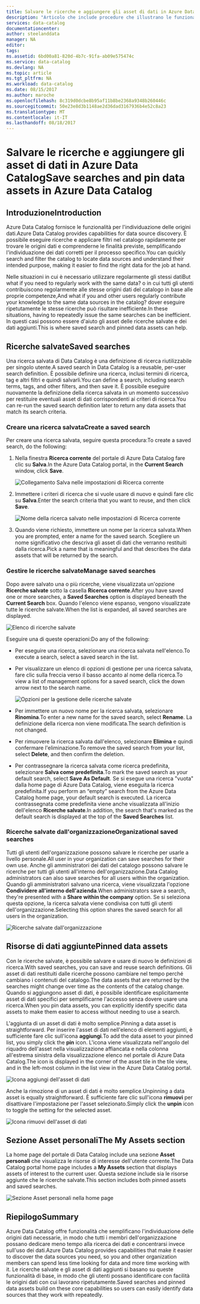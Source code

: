 ```yaml
---
title: Salvare le ricerche e aggiungere gli asset di dati in Azure Data Catalog | Microsoft Docs
description: "Articolo che include procedure che illustrano le funzionalità di Azure Data Catalog per il salvataggio delle origini dati e risorse dei dati per un uso successivo."
services: data-catalog
documentationcenter: 
author: steelanddata
manager: NA
editor: 
tags: 
ms.assetid: 6bd00a81-820d-4b7c-91fa-ab09e575474c
ms.service: data-catalog
ms.devlang: NA
ms.topic: article
ms.tgt_pltfrm: NA
ms.workload: data-catalog
ms.date: 08/15/2017
ms.author: maroche
ms.openlocfilehash: 8c319d0dcbe8b95af11b8be2368a9348b260446c
ms.sourcegitcommit: 50e23e8d3b1148ae2d36dad3167936b4e52c8a23
ms.translationtype: MT
ms.contentlocale: it-IT
ms.lasthandoff: 08/18/2017
---
```

# <a name="save-searches-and-pin-data-assets-in-azure-data-catalog"></a><span data-ttu-id="8cc8a-103">Salvare le ricerche e aggiungere gli asset di dati in Azure Data Catalog</span><span class="sxs-lookup"><span data-stu-id="8cc8a-103">Save searches and pin data assets in Azure Data Catalog</span></span>
## <a name="introduction"></a><span data-ttu-id="8cc8a-104">Introduzione</span><span class="sxs-lookup"><span data-stu-id="8cc8a-104">Introduction</span></span>
<span data-ttu-id="8cc8a-105">Azure Data Catalog fornisce le funzionalità per l'individuazione delle origini dati.</span><span class="sxs-lookup"><span data-stu-id="8cc8a-105">Azure Data Catalog provides capabilities for data source discovery.</span></span> <span data-ttu-id="8cc8a-106">È possibile eseguire ricerche e applicare filtri nel catalogo rapidamente per trovare le origini dati e comprenderne le finalità previste, semplificando l'individuazione dei dati corretti per il processo specifico.</span><span class="sxs-lookup"><span data-stu-id="8cc8a-106">You can quickly search and filter the catalog to locate data sources and understand their intended purpose, making it easier to find the right data for the job at hand.</span></span>

<span data-ttu-id="8cc8a-107">Nelle situazioni in cui è necessario utilizzare regolarmente gli stessi dati</span><span class="sxs-lookup"><span data-stu-id="8cc8a-107">But what if you need to regularly work with the same data?</span></span> <span data-ttu-id="8cc8a-108">o in cui tutti gli utenti contribuiscono regolarmente alle stesse origini dati del catalogo in base alle proprie competenze,</span><span class="sxs-lookup"><span data-stu-id="8cc8a-108">And what if you and other users regularly contribute your knowledge to the same data sources in the catalog?</span></span> <span data-ttu-id="8cc8a-109">dover eseguire ripetutamente le stesse ricerche può risultare inefficiente.</span><span class="sxs-lookup"><span data-stu-id="8cc8a-109">In these situations, having to repeatedly issue the same searches can be inefficient.</span></span> <span data-ttu-id="8cc8a-110">In questi casi possono essere d'aiuto gli asset delle ricerche salvate e dei dati aggiunti.</span><span class="sxs-lookup"><span data-stu-id="8cc8a-110">This is where saved search and pinned data assets can help.</span></span>

## <a name="saved-searches"></a><span data-ttu-id="8cc8a-111">Ricerche salvate</span><span class="sxs-lookup"><span data-stu-id="8cc8a-111">Saved searches</span></span>
<span data-ttu-id="8cc8a-112">Una ricerca salvata di Data Catalog è una definizione di ricerca riutilizzabile per singolo utente.</span><span class="sxs-lookup"><span data-stu-id="8cc8a-112">A saved search in Data Catalog is a reusable, per-user search definition.</span></span> <span data-ttu-id="8cc8a-113">È possibile definire una ricerca, inclusi termini di ricerca, tag e altri filtri e quindi salvarli.</span><span class="sxs-lookup"><span data-stu-id="8cc8a-113">You can define a search, including search terms, tags, and other filters, and then save it.</span></span> <span data-ttu-id="8cc8a-114">È possibile eseguire nuovamente la definizione della ricerca salvata in un momento successivo per restituire eventuali asset di dati corrispondenti ai criteri di ricerca.</span><span class="sxs-lookup"><span data-stu-id="8cc8a-114">You can re-run the saved search definition later to return any data assets that match its search criteria.</span></span>

### <a name="create-a-saved-search"></a><span data-ttu-id="8cc8a-115">Creare una ricerca salvata</span><span class="sxs-lookup"><span data-stu-id="8cc8a-115">Create a saved search</span></span>
<span data-ttu-id="8cc8a-116">Per creare una ricerca salvata, seguire questa procedura:</span><span class="sxs-lookup"><span data-stu-id="8cc8a-116">To create a saved search, do the following:</span></span>
1. <span data-ttu-id="8cc8a-117">Nella finestra **Ricerca corrente** del portale di Azure Data Catalog fare clic su **Salva**.</span><span class="sxs-lookup"><span data-stu-id="8cc8a-117">In the Azure Data Catalog portal, in the **Current Search** window, click **Save**.</span></span> 

    ![Collegamento Salva nelle impostazioni di Ricerca corrente](./media/data-catalog-how-to-save-pin/01-save-option.png) 

2. <span data-ttu-id="8cc8a-119">Immettere i criteri di ricerca che si vuole usare di nuovo e quindi fare clic su **Salva**.</span><span class="sxs-lookup"><span data-stu-id="8cc8a-119">Enter the search criteria that you want to reuse, and then click **Save**.</span></span>

    ![Nome della ricerca salvato nelle impostazioni di Ricerca corrente](./media/data-catalog-how-to-save-pin/02-name.png)

3. <span data-ttu-id="8cc8a-121">Quando viene richiesto, immettere un nome per la ricerca salvata.</span><span class="sxs-lookup"><span data-stu-id="8cc8a-121">When you are prompted, enter a name for the saved search.</span></span> <span data-ttu-id="8cc8a-122">Scegliere un nome significativo che descriva gli asset di dati che verranno restituiti dalla ricerca.</span><span class="sxs-lookup"><span data-stu-id="8cc8a-122">Pick a name that is meaningful and that describes the data assets that will be returned by the search.</span></span>

### <a name="manage-saved-searches"></a><span data-ttu-id="8cc8a-123">Gestire le ricerche salvate</span><span class="sxs-lookup"><span data-stu-id="8cc8a-123">Manage saved searches</span></span>
<span data-ttu-id="8cc8a-124">Dopo avere salvato una o più ricerche, viene visualizzata un'opzione **Ricerche salvate** sotto la casella **Ricerca corrente**.</span><span class="sxs-lookup"><span data-stu-id="8cc8a-124">After you have saved one or more searches, a **Saved Searches** option is displayed beneath the **Current Search** box.</span></span> <span data-ttu-id="8cc8a-125">Quando l'elenco viene espanso, vengono visualizzate tutte le ricerche salvate.</span><span class="sxs-lookup"><span data-stu-id="8cc8a-125">When the list is expanded, all saved searches are displayed.</span></span>

 ![Elenco di ricerche salvate](./media/data-catalog-how-to-save-pin/03-list.png)

<span data-ttu-id="8cc8a-127">Eseguire una di queste operazioni:</span><span class="sxs-lookup"><span data-stu-id="8cc8a-127">Do any of the following:</span></span>

* <span data-ttu-id="8cc8a-128">Per eseguire una ricerca, selezionare una ricerca salvata nell'elenco.</span><span class="sxs-lookup"><span data-stu-id="8cc8a-128">To execute a search, select a saved search in the list.</span></span>

* <span data-ttu-id="8cc8a-129">Per visualizzare un elenco di opzioni di gestione per una ricerca salvata, fare clic sulla freccia verso il basso accanto al nome della ricerca.</span><span class="sxs-lookup"><span data-stu-id="8cc8a-129">To view a list of management options for a saved search, click the down arrow next to the search name.</span></span>

    ![Opzioni per la gestione delle ricerche salvate](./media/data-catalog-how-to-save-pin/04-managing.png)

* <span data-ttu-id="8cc8a-131">Per immettere un nuovo nome per la ricerca salvata, selezionare **Rinomina**.</span><span class="sxs-lookup"><span data-stu-id="8cc8a-131">To enter a new name for the saved search, select **Rename**.</span></span> <span data-ttu-id="8cc8a-132">La definizione della ricerca non viene modificata.</span><span class="sxs-lookup"><span data-stu-id="8cc8a-132">The search definition is not changed.</span></span>

* <span data-ttu-id="8cc8a-133">Per rimuovere la ricerca salvata dall'elenco, selezionare **Elimina** e quindi confermare l'eliminazione.</span><span class="sxs-lookup"><span data-stu-id="8cc8a-133">To remove the saved search from your list, select **Delete**, and then confirm the deletion.</span></span>

* <span data-ttu-id="8cc8a-134">Per contrassegnare la ricerca salvata come ricerca predefinita, selezionare **Salva come predefinita**.</span><span class="sxs-lookup"><span data-stu-id="8cc8a-134">To mark the saved search as your default search, select **Save As Default**.</span></span> <span data-ttu-id="8cc8a-135">Se si esegue una ricerca "vuota" dalla home page di Azure Data Catalog, viene eseguita la ricerca predefinita.</span><span class="sxs-lookup"><span data-stu-id="8cc8a-135">If you perform an “empty” search from the Azure Data Catalog home page, your default search is executed.</span></span> <span data-ttu-id="8cc8a-136">La ricerca contrassegnata come predefinita viene anche visualizzata all'inizio dell'elenco **Ricerche salvate**.</span><span class="sxs-lookup"><span data-stu-id="8cc8a-136">In addition, the search that's marked as the default search is displayed at the top of the **Saved Searches** list.</span></span>

### <a name="organizational-saved-searches"></a><span data-ttu-id="8cc8a-137">Ricerche salvate dall'organizzazione</span><span class="sxs-lookup"><span data-stu-id="8cc8a-137">Organizational saved searches</span></span>
<span data-ttu-id="8cc8a-138">Tutti gli utenti dell'organizzazione possono salvare le ricerche per usarle a livello personale.</span><span class="sxs-lookup"><span data-stu-id="8cc8a-138">All user in your organization can save searches for their own use.</span></span> <span data-ttu-id="8cc8a-139">Anche gli amministratori dei dati del catalogo possono salvare le ricerche per tutti gli utenti all'interno dell'organizzazione.</span><span class="sxs-lookup"><span data-stu-id="8cc8a-139">Data Catalog administrators can also save searches for all users within the organization.</span></span> <span data-ttu-id="8cc8a-140">Quando gli amministratori salvano una ricerca, viene visualizzata l'opzione **Condividere all'interno dell'azienda**.</span><span class="sxs-lookup"><span data-stu-id="8cc8a-140">When administrators save a search, they're presented with a **Share within the company** option.</span></span> <span data-ttu-id="8cc8a-141">Se si seleziona questa opzione, la ricerca salvata viene condivisa con tutti gli utenti dell'organizzazione.</span><span class="sxs-lookup"><span data-stu-id="8cc8a-141">Selecting this option shares the saved search for all users in the organization.</span></span>

 ![Ricerche salvate dall'organizzazione](./media/data-catalog-how-to-save-pin/08-organizational-saved-search.png)

## <a name="pinned-data-assets"></a><span data-ttu-id="8cc8a-143">Risorse di dati aggiunte</span><span class="sxs-lookup"><span data-stu-id="8cc8a-143">Pinned data assets</span></span>
<span data-ttu-id="8cc8a-144">Con le ricerche salvate, è possibile salvare e usare di nuovo le definizioni di ricerca.</span><span class="sxs-lookup"><span data-stu-id="8cc8a-144">With saved searches, you can save and reuse search definitions.</span></span> <span data-ttu-id="8cc8a-145">Gli asset di dati restituiti dalle ricerche possono cambiare nel tempo perché cambiano i contenuti del catalogo.</span><span class="sxs-lookup"><span data-stu-id="8cc8a-145">The data assets that are returned by the searches might change over time as the contents of the catalog change.</span></span> <span data-ttu-id="8cc8a-146">Quando si aggiungono asset di dati, è possibile identificare esplicitamente asset di dati specifici per semplificarne l'accesso senza dovere usare una ricerca.</span><span class="sxs-lookup"><span data-stu-id="8cc8a-146">When you pin data assets, you can explicitly identify specific data assets to make them easier to access without needing to use a search.</span></span>

<span data-ttu-id="8cc8a-147">L'aggiunta di un asset di dati è molto semplice.</span><span class="sxs-lookup"><span data-stu-id="8cc8a-147">Pinning a data asset is straightforward.</span></span> <span data-ttu-id="8cc8a-148">Per inserire l'asset di dati nell'elenco di elementi aggiunti, è sufficiente fare clic sull'icona **aggiungi**.</span><span class="sxs-lookup"><span data-stu-id="8cc8a-148">To add the data asset to your pinned list, you simply click the **pin** icon.</span></span> <span data-ttu-id="8cc8a-149">L'icona viene visualizzata nell'angolo del riquadro dell'asset nella visualizzazione affiancata e nella colonna all'estrema sinistra della visualizzazione elenco nel portale di Azure Data Catalog.</span><span class="sxs-lookup"><span data-stu-id="8cc8a-149">The icon is displayed in the corner of the asset tile in the tile view, and in the left-most column in the list view in the Azure Data Catalog portal.</span></span>

![Icona aggiungi dell'asset di dati](./media/data-catalog-how-to-save-pin/05-pinning.png)

<span data-ttu-id="8cc8a-151">Anche la rimozione di un asset di dati è molto semplice.</span><span class="sxs-lookup"><span data-stu-id="8cc8a-151">Unpinning a data asset is equally straightforward.</span></span> <span data-ttu-id="8cc8a-152">È sufficiente fare clic sull'icona **rimuovi** per disattivare l'impostazione per l'asset selezionato.</span><span class="sxs-lookup"><span data-stu-id="8cc8a-152">Simply click the **unpin** icon to toggle the setting for the selected asset.</span></span>

![Icona rimuovi dell'asset di dati](./media/data-catalog-how-to-save-pin/06-unpinning.png)

## <a name="the-my-assets-section"></a><span data-ttu-id="8cc8a-154">Sezione Asset personali</span><span class="sxs-lookup"><span data-stu-id="8cc8a-154">The My Assets section</span></span>
<span data-ttu-id="8cc8a-155">La home page del portale di Data Catalog include una sezione **Asset personali** che visualizza le risorse di interesse dell'utente corrente.</span><span class="sxs-lookup"><span data-stu-id="8cc8a-155">The Data Catalog portal home page includes a **My Assets** section that displays assets of interest to the current user.</span></span> <span data-ttu-id="8cc8a-156">Questa sezione include sia le risorse aggiunte che le ricerche salvate.</span><span class="sxs-lookup"><span data-stu-id="8cc8a-156">This section includes both pinned assets and saved searches.</span></span>

![Sezione Asset personali nella home page](./media/data-catalog-how-to-save-pin/07-my-assets.png)

## <a name="summary"></a><span data-ttu-id="8cc8a-158">Riepilogo</span><span class="sxs-lookup"><span data-stu-id="8cc8a-158">Summary</span></span>
<span data-ttu-id="8cc8a-159">Azure Data Catalog offre funzionalità che semplificano l'individuazione delle origini dati necessarie, in modo che tutti i membri dell'organizzazione possano dedicare meno tempo alla ricerca dei dati e concentrarsi invece sull'uso dei dati.</span><span class="sxs-lookup"><span data-stu-id="8cc8a-159">Azure Data Catalog provides capabilities that make it easier to discover the data sources you need, so you and other organization members can spend less time looking for data and more time working with it.</span></span> <span data-ttu-id="8cc8a-160">Le ricerche salvate e gli asset di dati aggiunti si basano su queste funzionalità di base, in modo che gli utenti possano identificare con facilità le origini dati con cui lavorano ripetutamente.</span><span class="sxs-lookup"><span data-stu-id="8cc8a-160">Saved searches and pinned data assets build on these core capabilities so users can easily identify data sources that they work with repeatedly.</span></span>
